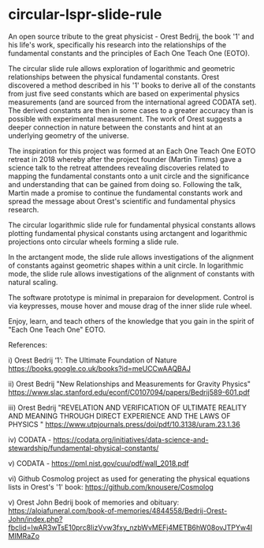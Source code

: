 # circular-lspr-slide-rule
An open source tribute to the great physicist - Orest Bedrij, the book '1' and his life's work, specifically his research into the relationships of the fundamental constants 
and the principles of Each One Teach One (EOTO).

The circular slide rule allows exploration of logarithmic and geometric relationships between the physical fundamental constants. Orest discovered a method described in his '1' books to derive all of the constants from just five seed constants which are based on experimental physics measurements (and are sourced from the international agreed CODATA set). The derived constants are then in some cases to a greater accuracy than is possible with experimental measurement. The work of Orest suggests a deeper connection in nature between the constants and hint at an underlying geometry of the universe. 

The inspiration for this project was formed at an Each One Teach One EOTO retreat in 2018 whereby after the project founder (Martin Timms) gave a science talk to the retreat attendees revealing discoveries related to mapping the fundamental constants onto a unit circle and the significance and understanding that can be gained from doing so. Following the talk, Martin made a promise to continue the fundamental constants work and spread the message about Orest's scientific and fundamental physics research.


The circular logarithmic slide rule for fundamental physical constants allows plotting fundamental physical constants using arctangent and logarithmic projections onto circular wheels forming a slide rule.

In the arctangent mode, the slide rule allows investigations of the alignment of constants against geometric shapes within a unit circle.
In logarithmic mode, the slide rule allows investigations of the alignment of constants with natural scaling.


The software prototype is minimal in preparaion for development. Control is via keypresses, mouse hover and mouse drag of the inner slide rule wheel.

Enjoy, learn, and teach others of the knowledge that you gain in the spirit of "Each One Teach One" EOTO.


References:

i) Orest Bedrij ‘1’: The Ultimate Foundation of Nature https://books.google.co.uk/books?id=meUCCwAAQBAJ

ii) Orest Bedrij "New Relationships and Measurements for Gravity Physics" https://www.slac.stanford.edu/econf/C0107094/papers/Bedrij589-601.pdf

iii) Orest Bedrij "REVELATION AND VERIFICATION OF ULTIMATE REALITY AND MEANING THROUGH DIRECT EXPERIENCE AND THE LAWS OF PHYSICS " https://www.utpjournals.press/doi/pdf/10.3138/uram.23.1.36

iv) CODATA - https://codata.org/initiatives/data-science-and-stewardship/fundamental-physical-constants/

v) CODATA - https://pml.nist.gov/cuu/pdf/wall_2018.pdf

vi) Github Cosmolog project as used for generating the physical equations lists in Orest's '1' book: https://github.com/knousere/Cosmolog

v) Orest John Bedrij book of memories and obituary: https://aloiafuneral.com/book-of-memories/4844558/Bedrij-Orest-John/index.php?fbclid=IwAR3wTsE10prc8IizVvw3fxy_nzbWvMEFj4METB6hW08ovJTPYw4IMIMRaZo
